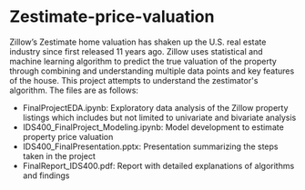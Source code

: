 # Zestimate-price-valuation
Zillow’s Zestimate home valuation has shaken up the U.S. real estate industry since first released 11 years ago. Zillow uses statistical and machine learning algorithm to predict the true valuation of the property through combining and understanding multiple data points and key features of the house. This project attempts to understand the zestimator's algorithm. The files are as follows:

- FinalProjectEDA.ipynb: Exploratory data analysis of the Zillow property listings which includes but not limited to univariate and bivariate analysis
- IDS400_FinalProject_Modeling.ipynb: Model development to estimate property price valuation
- IDS400_FinalPresentation.pptx: Presentation summarizing the steps taken in the project
- FinalReport_IDS400.pdf: Report with detailed explanations of algorithms and findings
